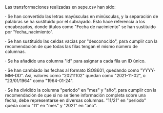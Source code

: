 Las transformaciones realizadas en sepe.csv han sido:

· Se han convertido las letras mayúsculas en minúsculas, y la separación de palabras se ha sustituido por el subrayado. Esto hace referencia a los encabezados, donde títulos como "Fecha de nacimiento" se han sustituido por "fecha_nacimiento".

· Se han sustituido las celdas vacías por "desconocido", para cumplir con la recomendación de que todas las filas tengan el mismo número de columnas.

· Se ha añadido una columna "id" para asignar a cada fila un ID único.

· Se han cambiado las fechas al formato ISO8601, quedando como "YYYY-MM-DD". Así, valores como "20211102" quedan como "2021-11-02", o "23/01/1964" como "1964-01-24".

· Se ha dividido la columna "periodo" en "mes" y "año", para cumplir con la recomendación de que si no se tiene información completa sobre una fecha, debe representarse en diversas columnas. "11/21" en "periodo" queda como "11" en "mes" y "2021" en "año".